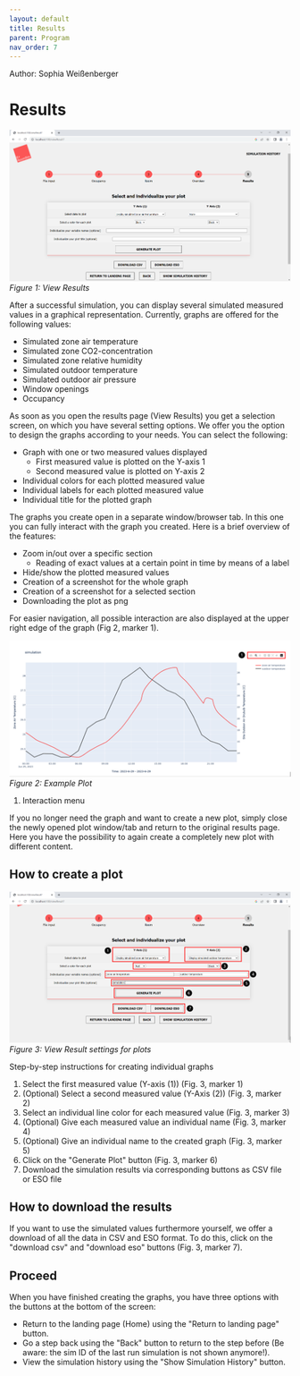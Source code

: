```yaml
---
layout: default
title: Results
parent: Program
nav_order: 7
---
```


Author: Sophia Weißenberger
# Results

![Figg. 1](images/ViewResults1.PNG)
*Figure 1: View Results*


After a successful simulation, you can display several simulated measured values in a graphical representation. Currently, graphs are offered for the following values:

  * Simulated zone air temperature
  * Simulated zone CO2-concentration
  * Simulated zone relative humidity
  * Simulated outdoor temperature
  * Simulated outdoor air pressure 
  * Window openings
  * Occupancy

As soon as you open the results page (View Results) you get a selection screen, on which you have several setting options. We offer you the option to design the graphs according to your needs. You can select the following:

  * Graph with one or two measured values displayed
     * First measured value is plotted on the Y-axis 1
     * Second measured value is plotted on Y-axis 2
  * Individual colors for each plotted measured value
  * Individual labels for each plotted measured value
  * Individual title for the plotted graph

The graphs you create open in a separate window/browser tab. In this one you can fully interact with the graph you created. Here is a brief overview of the features:

   * Zoom in/out over a specific section
      * Reading of exact values at a certain point in time by means of a label
   * Hide/show the plotted measured values 
   * Creation of a screenshot for the whole graph
   * Creation of a screenshot for a selected section
   * Downloading the plot as png

For easier navigation, all possible interaction are also displayed at the upper right edge of the graph (Fig 2, marker 1).

![Figg. 2](images/ViewResults3Marker.PNG)
*Figure 2: Example Plot*

1. Interaction menu

If you no longer need the graph and want to create a new plot, simply close the newly opened plot window/tab and return to the original results page. Here you have the possibility to again create a completely new plot with different content.

## How to create a plot

![Figg. 3](images/ViewResults2Marker.PNG)
*Figure 3: View Result settings for plots*

Step-by-step instructions for creating individual graphs
1. Select the first measured value (Y-axis (1)) (Fig. 3, marker 1)
2. (Optional) Select a second measured value (Y-Axis (2)) (Fig. 3, marker 2)
3. Select an individual line color for each measured value (Fig. 3, marker 3)
4. (Optional) Give each measured value an individual name (Fig. 3, marker 4)
5. (Optional) Give an individual name to the created graph (Fig. 3, marker 5)
6. Click on the "Generate Plot" button (Fig. 3, marker 6)
7. Download the simulation results via corresponding buttons as CSV file or ESO file

## How to download the results
   
If you want to use the simulated values furthermore yourself, we offer a download of all the data in CSV and ESO format. To do this, click on the "download csv" and "download eso" buttons (Fig. 3, marker 7).

## Proceed
When you have finished creating the graphs, you have three options with the buttons at the bottom of the screen:
   * Return to the landing page (Home) using the "Return to landing page" button.
   * Go a step back using the "Back" button to return to the step before (Be aware: the sim ID of the last run simulation is not shown anymore!).
   * View the simulation history using the "Show Simulation History" button.
